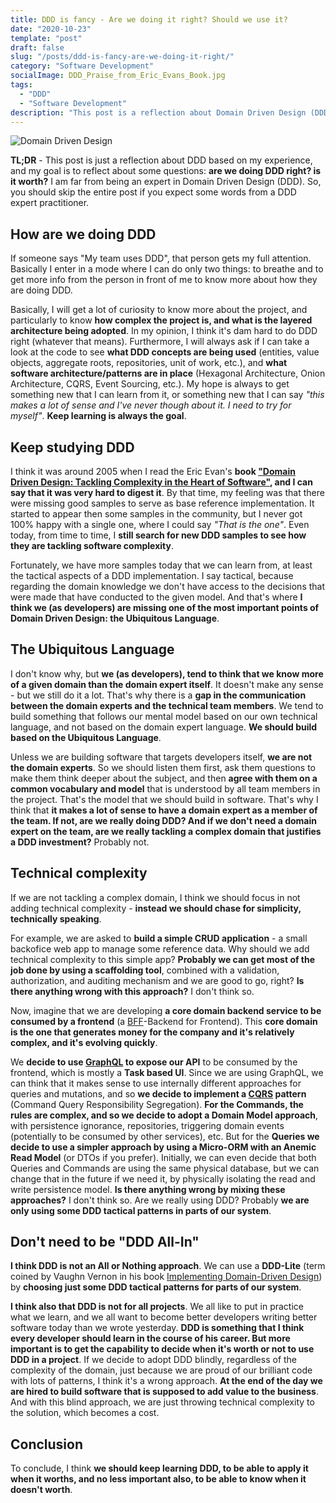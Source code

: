 ```yaml
---
title: DDD is fancy - Are we doing it right? Should we use it?
date: "2020-10-23"
template: "post"
draft: false
slug: "/posts/ddd-is-fancy-are-we-doing-it-right/"
category: "Software Development"
socialImage: DDD_Praise_from_Eric_Evans_Book.jpg
tags:
  - "DDD"
  - "Software Development"
description: "This post is a reflection about Domain Driven Design (DDD)."
---
```


![Domain Driven Design](./DDD_Praise_from_Eric_Evans_Book.jpg)

**TL;DR** - This post is just a reflection about DDD based on my experience,
and my goal is to reflect about some questions: **are we doing DDD right? is it
worth?** I am far from being an expert in Domain Driven Design (DDD). So, you
should skip the entire post if you expect some words from a DDD expert
practitioner.

## How are we doing DDD

If someone says "My team uses DDD", that person gets my full attention.
Basically I enter in a mode where I can do only two things: to breathe and to get
more info from the person in front of me to know more about how they are doing
DDD.

Basically, I will get a lot of curiosity to know more about the project, and
particularly to know **how complex the project is, and what is the layered
architecture being adopted**. In my opinion, I think it's dam hard to do DDD
right (whatever that means). Furthermore, I will always ask if I can take a look
at the code to see **what DDD concepts are being used** (entities, value
objects, aggregate roots, repositories, unit of work, etc.), and **what software
architecture/patterns are in place** (Hexagonal Architecture, Onion
Architecture, CQRS, Event Sourcing, etc.). My hope is always to get something
new that I can learn from it, or something new that I can say _"this makes a lot
of sense and I've never though about it. I need to try for myself"_. **Keep
learning is always the goal**.

## Keep studying DDD

I think it was around 2005 when I read the Eric Evan's **book ["Domain Driven Design: Tackling
Complexity in the Heart of
Software"](https://www.amazon.com/Domain-Driven-Design-Tackling-Complexity-Software/dp/0321125215),
and I can say that it was very hard to digest it**. By that time, my
feeling was that there were missing good samples to serve as base reference
implementation. It started to appear then some samples in the community, but I never
got 100% happy with a single one, where I could say _"That is the one"_. Even
today, from time to time, I **still search for new DDD samples to see how they
are tackling software complexity**.

Fortunately, we have more samples today that we can learn from, at least the
tactical aspects of a DDD implementation. I say tactical, because regarding the
domain knowledge we don't have access to the decisions that were made that have
conducted to the given model. And that's where **I think we (as developers) are
missing one of the most important points of Domain Driven Design: the Ubiquitous
Language**.

## The Ubiquitous Language

I don't know why, but **we (as developers), tend to think that we know more of a
given domain than the domain expert itself**. It doesn't make any sense - but we
still do it a lot. That's why there is a **gap in the communication between the domain
experts and the technical team members**. We tend to build something that
follows our mental model based on our own technical language, and not based on the domain
expert language. **We should build based on the Ubiquitous Language**.

Unless we are building software that targets developers itself, **we are not the
domain experts**. So we should listen them first, ask them questions to make
them think deeper about the subject, and then **agree with them on a common
vocabulary and model** that is understood by all team members in the project.
That's the model that we should build in software. That's why I think that **it
makes a lot of sense to have a domain expert as a member of the team. If not,
are we really doing DDD? And if we don't need a domain expert on the team, are
we really tackling a complex domain that justifies a DDD investment?** Probably
not.

## Technical complexity

If we are not tackling a complex domain, I think we should focus in not adding
technical complexity - **instead we should chase for simplicity, technically
speaking**.

For example, we are asked to **build a simple CRUD application** - a small
backofice web app to manage some reference data. Why should we add technical
complexity to this simple app? **Probably we can get most of the job done by using
a scaffolding tool**, combined with a validation, authorization, and auditing
mechanism and we are good to go, right? **Is there anything wrong with this
approach?** I don't think so.

Now, imagine that we are developing **a core domain backend service to be
consumed by a frontend** (a [BFF](https://samnewman.io/patterns/architectural/bff/)-Backend for
Frontend). This **core domain
is the one that generates money for the company and it's relatively complex, and
it's evolving quickly**.

We **decide to use [GraphQL](https://graphql.org/) to expose our API** to be
consumed by the frontend, which is mostly a **Task based UI**. Since we are
using GraphQL, we can think that it makes sense to use internally different
approaches for queries and mutations, and so **we decide to implement a
[CQRS](https://www.martinfowler.com/bliki/CQRS.html) pattern** (Command Query
Responsibility Segregation). **For the Commands, the rules are complex, and so
we decide to adopt a Domain Model approach**, with persistence ignorance,
repositories, triggering domain events (potentially to be consumed by other
services), etc. But for the **Queries we decide to use a simpler approach by
using a Micro-ORM with an Anemic Read Model** (or DTOs if you prefer).
Initially, we can even decide that both Queries and Commands are using the same
physical database, but we can change that in the future if we need it, by
physically isolating the read and write persistence model. **Is there anything
wrong by mixing these approaches?** I don't think so. Are we really using DDD?
Probably **we are only using some DDD tactical patterns in parts of our
system**.

## Don't need to be "DDD All-In"

**I think DDD is not an All or Nothing approach**. We can use a **DDD-Lite** (term
coined by Vaughn Vernon in his book [Implementing Domain-Driven
Design](https://www.amazon.com/Implementing-Domain-Driven-Design-Vaughn-Vernon/dp/0321834577))
by **choosing just some DDD tactical patterns for parts of our system**.

**I think also that DDD is not for all projects**. We all like to put in
practice what we learn, and we all want to become better developers writing
better software today than we wrote yesterday. **DDD is something that I think
every developer should learn in the course of his career. But more important is
to get the capability to decide when it's worth or not to use DDD in a
project**. If we decide to adopt DDD blindly, regardless of the complexity of
the domain, just because we are proud of our brilliant code with lots of
patterns, I think it's a wrong approach. **At the end of the day we are hired to build
software that is supposed to add value to the business**. And with this blind
approach, we are just throwing technical complexity to the solution, which
becomes a cost.

## Conclusion

To conclude, I think **we should keep learning DDD, to be able to apply it when it
worths, and no less important also, to be able to know when it doesn't worth**.
